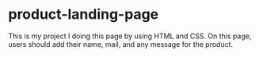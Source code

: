 # product-landing-page
This is my project I doing this page by using HTML and CSS. On this page, users should add their name, mail, and any message for the product. 
 
